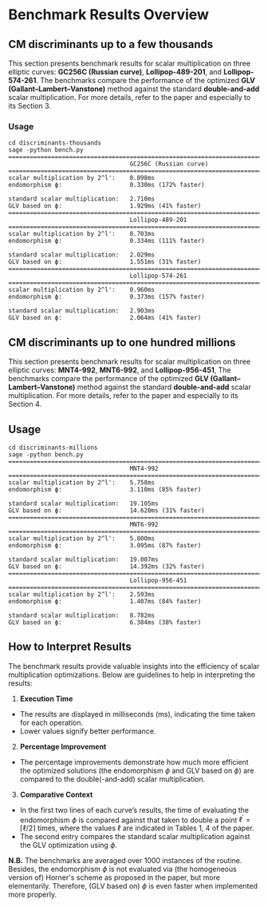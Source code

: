 # Benchmark Results Overview

## CM discriminants up to a few thousands

This section presents benchmark results for scalar multiplication on three elliptic curves: **GC256C (Russian curve)**, **Lollipop-489-201**, and **Lollipop-574-261**. The benchmarks compare the performance of the optimized **GLV (Gallant–Lambert–Vanstone)** method against the standard **double-and-add** scalar multiplication. For more details, refer to the paper and especially to its Section 3.

### Usage

```shell
cd discriminants-thousands
sage -python bench.py 
================================================================================
                                  GC256C (Russian curve)                                    
================================================================================
scalar multiplication by 2^l':    0.898ms
endomorphism ϕ:                   0.330ms (172% faster)

standard scalar multiplication:   2.710ms
GLV based on ϕ:                   1.929ms (41% faster)
================================================================================
                                  Lollipop-489-201                                 
================================================================================
scalar multiplication by 2^l':    0.703ms
endomorphism ϕ:                   0.334ms (111% faster)

standard scalar multiplication:   2.029ms
GLV based on ϕ:                   1.551ms (31% faster)
================================================================================
                                  Lollipop-574-261                                 
================================================================================
scalar multiplication by 2^l':    0.960ms
endomorphism ϕ:                   0.373ms (157% faster)

standard scalar multiplication:   2.903ms
GLV based on ϕ:                   2.064ms (41% faster)
```

##  CM discriminants up to one hundred millions

This section presents benchmark results for scalar multiplication on three elliptic curves: **MNT4-992**, **MNT6-992**, and **Lollipop-956-451**, The benchmarks compare the performance of the optimized **GLV (Gallant–Lambert–Vanstone)** method against the standard **double-and-add** scalar multiplication. For more details, refer to the paper and especially to its Section 4.

## Usage

```shell
cd discriminants-millions
sage -python bench.py
================================================================================
                                  MNT4-992                                    
================================================================================
scalar multiplication by 2^l':    5.758ms
endomorphism ϕ:                   3.110ms (85% faster)

standard scalar multiplication:   19.105ms
GLV based on ϕ:                   14.620ms (31% faster)
================================================================================
                                  MNT6-992                                    
================================================================================
scalar multiplication by 2^l':    5.800ms
endomorphism ϕ:                   3.095ms (87% faster)

standard scalar multiplication:   19.007ms
GLV based on ϕ:                   14.392ms (32% faster)
================================================================================
                                  Lollipop-956-451                                 
================================================================================
scalar multiplication by 2^l':    2.593ms
endomorphism ϕ:                   1.407ms (84% faster)

standard scalar multiplication:   8.782ms
GLV based on ϕ:                   6.384ms (38% faster)
```

## How to Interpret Results

The benchmark results provide valuable insights into the efficiency of scalar multiplication optimizations. Below are guidelines to help in interpreting the results:

1. **Execution Time**
  * The results are displayed in milliseconds (ms), indicating the time taken for each operation.
  * Lower values signify better performance.
2. **Percentage Improvement**
 * The percentage improvements demonstrate how much more efficient the optimized solutions (the endomorphism $\phi$ and GLV based on $\phi$) are compared to the double(-and-add) scalar multiplication.
3. **Comparative Context**
 * In the first two lines of each curve’s results, the time of evaluating the endomorphism $\phi$ is compared against that taken to double a point $\ell^\prime = \lceil \ell/2 \rceil$ times, where the values $\ell$ are indicated in Tables 1, 4 of the paper.
 * The second entry compares the standard scalar multiplication against the GLV optimization using $\phi$.

 **N.B.** The benchmarks are averaged over 1000 instances of the routine. Besides, the endomorphism $\phi$ is not evaluated via (the homogeneous version of) Horner's scheme as proposed in the paper, but more elementarily. Therefore, (GLV based on) $\phi$ is even faster when implemented more properly.
